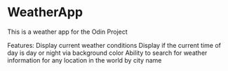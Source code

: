 # WeatherApp
This is a weather app for the Odin Project

Features:
Display current weather conditions
Display if the current time of day is day or night via background color
Ability to search for weather information for any location in the world by city name
